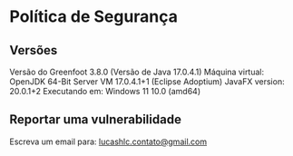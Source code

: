 # Política de Segurança

## Versões

Versão do Greenfoot 3.8.0 (Versão de Java 17.0.4.1)
Máquina virtual: OpenJDK 64-Bit Server VM 17.0.4.1+1 (Eclipse Adoptium)
JavaFX version: 20.0.1+2
Executando em: Windows 11 10.0 (amd64)

## Reportar uma vulnerabilidade

Escreva um email para: lucashlc.contato@gmail.com
